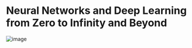# Neural Networks and Deep Learning from Zero to Infinity and Beyond

![image](https://github.com/bostonadam525/Deep-Learning-Neural-Networks-Repo/assets/45008475/497de77d-5f5c-4049-82d1-02425f59612b)
